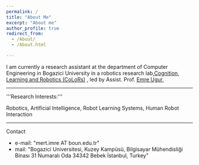 ```yaml
---
permalink: /
title: "About Me"
excerpt: "About me"
author_profile: true
redirect_from: 
  - /About/
  - /About.html

---
```

 I am currently a research assistant at the department of Computer Engineering in Bogazici University in a robotics research lab,[Cognition, Learning and Robotics (CoLoRs)](https://www.colors.boun.edu.tr) , led by Assist. Prof. [Emre Ugur](https://www.cmpe.boun.edu.tr/~emre/), 

---
'''Research Interests:''' 

Robotics, Artificial Intelligence, Robot Learning Systems, Human Robot Interaction

---
Contact
* e-mail: "mert.imre AT boun.edu.tr"
* mail: "Bogazici Universitesi, Kuzey Kampüsü, Bilgisayar Mühendisliği Binası 31 Numaralı Oda 34342 Bebek İstanbul, Turkey" 
